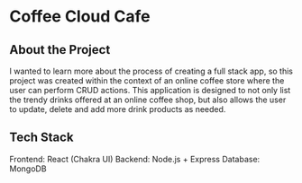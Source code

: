 # Coffee Cloud Cafe
## About the Project 
I wanted to learn more about the process of creating a full stack app, so this project was created within the context of an online coffee store where the user can perform CRUD actions. This application is designed to not only list the trendy drinks offered at an online coffee shop, but also allows the user to update, delete and add more drink products as needed. 

## Tech Stack 
Frontend: React (Chakra UI) 
Backend: Node.js + Express 
Database: MongoDB 
